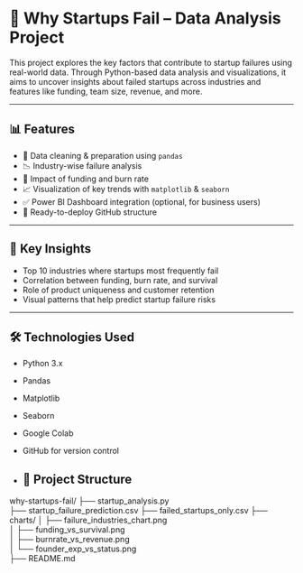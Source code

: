 
 # 🚀 Why Startups Fail – Data Analysis Project

This project explores the key factors that contribute to startup failures using real-world data. Through Python-based data analysis and visualizations, it aims to uncover insights about failed startups across industries and features like funding, team size, revenue, and more.

---

## 📊 Features

- 📁 Data cleaning & preparation using `pandas`
- 📉 Industry-wise failure analysis
- 💸 Impact of funding and burn rate
- 📈 Visualization of key trends with `matplotlib` & `seaborn`
- ✅ Power BI Dashboard integration (optional, for business users)
- 📂 Ready-to-deploy GitHub structure

---

## 📌 Key Insights

- Top 10 industries where startups most frequently fail
- Correlation between funding, burn rate, and survival
- Role of product uniqueness and customer retention
- Visual patterns that help predict startup failure risks

---

## 🛠️ Technologies Used

- Python 3.x
- Pandas
- Matplotlib
- Seaborn
- Google Colab
- GitHub for version control

- ## 📁 Project Structure

why-startups-fail/
├── startup_analysis.py  
├── startup_failure_prediction.csv
├── failed_startups_only.csv
├── charts/
│   ├── failure_industries_chart.png  
│   ├── funding_vs_survival.png  
│   ├── burnrate_vs_revenue.png  
│   └── founder_exp_vs_status.png  
├── README.md  





